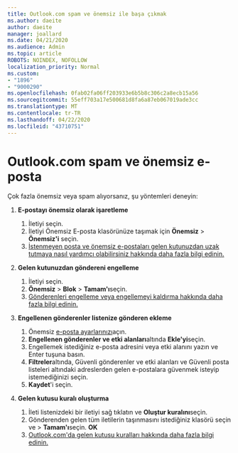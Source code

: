 ```yaml
---
title: Outlook.com spam ve önemsiz ile başa çıkmak
ms.author: daeite
author: daeite
manager: joallard
ms.date: 04/21/2020
ms.audience: Admin
ms.topic: article
ROBOTS: NOINDEX, NOFOLLOW
localization_priority: Normal
ms.custom:
- "1896"
- "9000290"
ms.openlocfilehash: 0fab02fa06ff203933e6b5b8c306c2a8ecb15a56
ms.sourcegitcommit: 55eff703a17e500681d8fa6a87eb067019ade3cc
ms.translationtype: MT
ms.contentlocale: tr-TR
ms.lasthandoff: 04/22/2020
ms.locfileid: "43710751"
---
```

# <a name="spam-and-junk-email-in-outlookcom"></a>Outlook.com spam ve önemsiz e-posta

Çok fazla önemsiz veya spam alıyorsanız, şu yöntemleri deneyin:

1. **E-postayı önemsiz olarak işaretleme**
    1. İletiyi seçin.
    1. İletiyi Önemsiz E-posta klasörünüze taşımak için **Önemsiz** > **Önemsiz'i** seçin.
    1. [İstenmeyen posta ve önemsiz e-postaları gelen kutunuzdan uzak tutmaya nasıl yardımcı olabilirsiniz hakkında daha fazla bilgi edinin.](https://support.office.com/article/a3ece97b-82f8-4a5e-9ac3-e92fa6427ae4?wt.mc_id=Office_Outlook_com_Alchemy)

1. **Gelen kutunuzdan göndereni engelleme**
    1. İletiyi seçin.
    1. **Önemsiz** > **Blok** > **Tamam'ı**seçin.
    1. [Gönderenleri engelleme veya engellemeyi kaldırma hakkında daha fazla bilgi edinin.](https://support.office.com/article/afba1c94-77bb-4f50-8b85-057cf52f4d5e?wt.mc_id=Office_Outlook_com_Alchemy)

1. **Engellenen gönderenler listenize gönderen ekleme**
    1. Önemsiz [e-posta ayarlarınızı](https://outlook.live.com/mail/options/mail/junkEmail/blockedSendersAndDomainsV2)açın.
    1. **Engellenen gönderenler ve etki alanları**altında **Ekle'yi**seçin.
    1. Engellemek istediğiniz e-posta adresini veya etki alanını yazın ve Enter tuşuna basın.
    1. **Filtreler**altında, Güvenli gönderenler ve etki alanları ve Güvenli posta listeleri altındaki adreslerden gelen e-postalara güvenmek isteyip istemediğinizi seçin.
    1. **Kaydet**'i seçin.

1. **Gelen kutusu kuralı oluşturma**
    1. İleti listenizdeki bir iletiyi sağ tıklatın ve **Oluştur kuralını**seçin.
    1. Gönderenden gelen tüm iletilerin taşınmasını istediğiniz klasörü seçin ve > **Tamam'ı**seçin. **OK**
    1. [Outlook.com'da gelen kutusu kuralları hakkında daha fazla bilgi edinin.](https://support.office.com/article/4b094371-a5d7-49bd-8b1b-4e4896a7cc5d?wt.mc_id=Office_Outlook_com_Alchemy)
